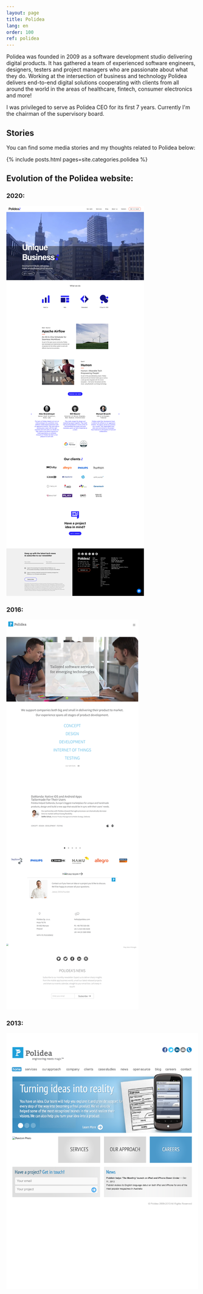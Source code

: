 ```yaml
---
layout: page
title: Polidea
lang: en
order: 100
ref: polidea
---
```

Polidea was founded in 2009 as a software development studio delivering digital products. It has gathered a team of experienced software engineers, designers, testers and project managers who are passionate about what they do. Working at the intersection of business and technology Polidea delivers end-to-end digital solutions cooperating with clients from all around the world in the areas of healthcare, fintech, consumer electronics and more!

I was privileged to serve as Polidea CEO for its first 7 years. Currently I'm the chairman of the supervisory board.

## Stories

You can find some media stories and my thoughts related to Polidea below:

{% include posts.html pages=site.categories.polidea %}

## Evolution of the Polidea website:

### 2020:
[![](/assets/images/polidea_2021.png)](/assets/images/polidea_2021.png)

### 2016:
[![](/assets/images/polidea_20160611132724.png)](/assets/images/polidea_20160611132724.png)

### 2013:
[![](/assets/images/polidea_2013121723322.png)](/assets/images/polidea_2013121723322.png)

